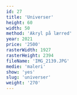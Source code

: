 ```yaml
---
id: 27
title: 'Universer'
height: 60
width: 50
method: 'Akryl på lærred'
year: 2021
price: '2500'
rasterWidth: 1927
rasterHeight: 2394
fileName: 'IMG_2139.JPG'
medie: 'maleri'
show: 'yes'
slug: 'universer'
weight: '270'
---
```

